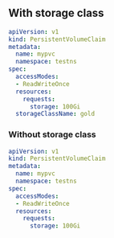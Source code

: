 ## With storage class
```yaml
apiVersion: v1
kind: PersistentVolumeClaim
metadata:
  name: mypvc
  namespace: testns
spec:
  accessModes:
  - ReadWriteOnce
  resources:
    requests:
      storage: 100Gi
  storageClassName: gold
```


### Without storage class
```yaml
apiVersion: v1
kind: PersistentVolumeClaim
metadata:
  name: mypvc
  namespace: testns
spec:
  accessModes:
  - ReadWriteOnce
  resources:
    requests:
      storage: 100Gi
```
